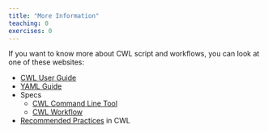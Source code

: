 ```yaml
---
title: "More Information"
teaching: 0
exercises: 0
---
```

If you want to know more about CWL script and workflows, you can look at one of these websites:

- [CWL User Guide][cwl_user_guide]
- [YAML Guide][yaml_guide]
- Specs
  - [CWL Command Line Tool][specs_commandline_tool]
  - [CWL Workflow][specs_workflow]
- [Recommended Practices][best_practises] in CWL

[specs_commandline_tool]: https://www.commonwl.org/v1.2/CommandLineTool.html
[specs_workflow]: https://www.commonwl.org/v1.2/Workflow.html
[cwl_user_guide]: https://www.commonwl.org/user_guide/index.html
[yaml_guide]: https://www.commonwl.org/user_guide/topics/yaml-guide
[best_practises]: https://www.commonwl.org/user_guide/topics/best-practices.html
